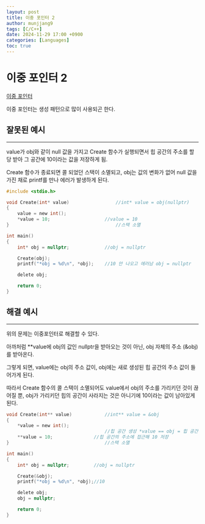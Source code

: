```yaml
---
layout: post
title: 이중 포인터 2
author: munjjang9
tags: [C/C++]
date: 2024-11-29 17:00 +0900
categories: [Languages]
toc: true
---
```


# 이중 포인터 2
[이중 포인터](https://munjjang9.github.io/c/c++/2024/11/28/double-pointer/)

이중 포인터는 생성 패턴으로 많이 사용되곤 한다.


## 잘못된 예시
---
value가 obj와 같이 null 값을 가지고 Create 함수가 실행되면서 힙 공간의 주소를 할당 받아 그 공간에 10이라는 값을 저장하게 됨.

Create 함수가 종료되면 콜 되었던 스택이 소멸되고, obj는 값의 변화가 없어 null 값을 가진 채로 printf를 만나 에러가 발생하게 된다.
```c
#include <stdio.h>

void Create(int* value)                 //int* value = obj(nullptr)
{
	value = new int();
	*value = 10;                    //value = 10
}                                       //스택 소멸

int main()
{
	int* obj = nullptr;             //obj = nullptr

	Create(obj);
	printf("*obj = %d\n", *obj);    //10 안 나오고 에러남 obj = nullptr

	delete obj;

	return 0;
}
```

## 해결 예시
---
위의 문제는 이중포인터로 해결할 수 있다.

아까처럼 **value에 obj의 값인 nullptr을 받아오는 것이 아닌, obj 자체의 주소 (&obj) 를 받아온다.

그렇게 되면, value에는 obj의 주소 값이, obj에는 새로 생성된 힙 공간의 주소 값이 들어가게 된다.

따라서 Create 함수의 콜 스택이 소멸되어도 value에서 obj의 주소를 가리키던 것이 끊어질 뿐, obj가 가리키던 힙의 공간이 사라지는 것은 아니기에 10이라는 값이 남아있게 된다.

```c
void Create(int** value)            //int** value = &obj
{
	*value = new int();
                                    //힙 공간 생성 *value == obj = 힙 공간의 주소 전달
	**value = 10;               //힙 공간의 주소에 접근해 10 저장
}                                   //스택 소멸

int main()
{
	int* obj = nullptr;         //obj = nullptr

	Create(&obj);
	printf("*obj = %d\n", *obj);//10

	delete obj;
	obj = nullptr;

	return 0;
}
```